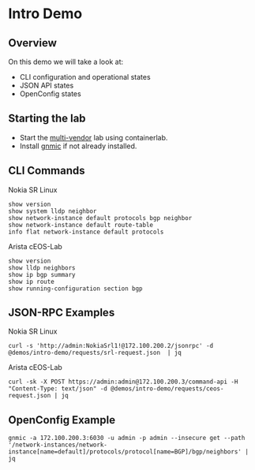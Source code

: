# Intro Demo

## Overview

On this demo we will take a look at:

- CLI configuration and operational states
- JSON API states
- OpenConfig states

## Starting the lab

- Start the [multi-vendor](../../labs/README.md) lab using containerlab.
- Install [gnmic](https://gnmic.openconfig.net/install/) if not already installed.

## CLI Commands

Nokia SR Linux

```shell
show version
show system lldp neighbor
show network-instance default protocols bgp neighbor
show network-instance default route-table
info flat network-instance default protocols
```

Arista cEOS-Lab

```shell
show version
show lldp neighbors
show ip bgp summary
show ip route
show running-configuration section bgp
```

## JSON-RPC Examples

Nokia SR Linux

```shell
curl -s 'http://admin:NokiaSrl1!@172.100.200.2/jsonrpc' -d @demos/intro-demo/requests/srl-request.json  | jq
```

Arista cEOS-Lab

```shell
curl -sk -X POST https://admin:admin@172.100.200.3/command-api -H "Content-Type: text/json" -d @demos/intro-demo/requests/ceos-request.json | jq
```

## OpenConfig Example

```shell
gnmic -a 172.100.200.3:6030 -u admin -p admin --insecure get --path '/network-instances/network-instance[name=default]/protocols/protocol[name=BGP]/bgp/neighbors' | jq
```
